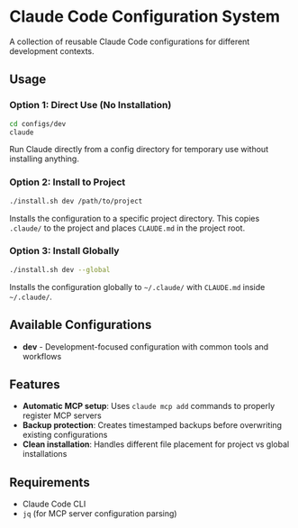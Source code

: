 # Claude Code Configuration System

A collection of reusable Claude Code configurations for different development contexts.

## Usage

### Option 1: Direct Use (No Installation)
```bash
cd configs/dev
claude
```
Run Claude directly from a config directory for temporary use without installing anything.

### Option 2: Install to Project
```bash
./install.sh dev /path/to/project
```
Installs the configuration to a specific project directory. This copies `.claude/` to the project and places `CLAUDE.md` in the project root.

### Option 3: Install Globally
```bash
./install.sh dev --global
```
Installs the configuration globally to `~/.claude/` with `CLAUDE.md` inside `~/.claude/`.

## Available Configurations

- **dev** - Development-focused configuration with common tools and workflows

## Features

- **Automatic MCP setup**: Uses `claude mcp add` commands to properly register MCP servers
- **Backup protection**: Creates timestamped backups before overwriting existing configurations
- **Clean installation**: Handles different file placement for project vs global installations

## Requirements

- Claude Code CLI
- `jq` (for MCP server configuration parsing)
